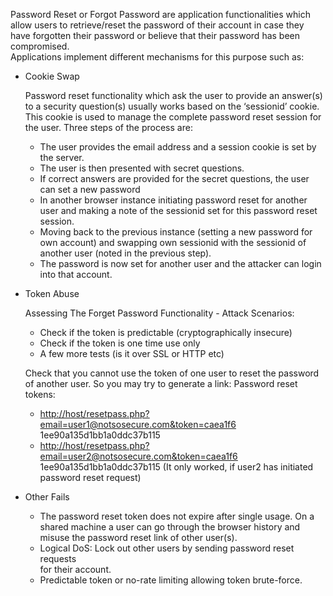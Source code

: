 Password Reset or Forgot Password are application functionalities which allow users to retrieve/reset the password of their account in case they have forgotten their password or believe that their password has been compromised.  
Applications implement different mechanisms for this purpose such as:

- Cookie Swap
    
    Password reset functionality which ask the user to provide an answer(s) to a security question(s) usually works based on the ‘sessionid’ cookie. This cookie is used to manage the complete password reset session for the user. Three steps of the process are:
    
    - The user provides the email address and a session cookie is set by the server.
    - The user is then presented with secret questions.
    - If correct answers are provided for the secret questions, the user can set a new password
    - In another browser instance initiating password reset for another user and making a note of the sessionid set for this password reset session.
    - Moving back to the previous instance (setting a new password for own account) and swapping own sessionid with the sessionid of another user (noted in the previous step).
    - The password is now set for another user and the attacker can login into that account.
    
- Token Abuse
    
    Assessing The Forget Password Functionality - Attack Scenarios:
    
    - Check if the token is predictable (cryptographically insecure)
    - Check if the token is one time use only
    - A few more tests (is it over SSL or HTTP etc)
    
    Check that you cannot use the token of one user to reset the password of another user. So you may try to generate a link: Password reset tokens:
    
    - [http://host/resetpass.php?email=user1@notsosecure.com&token=caea1f6](http://host/resetpass.php?email=user1@notsosecure.com&token=caea1f6)  
        1ee90a135d1bb1a0ddc37b115
    - [http://host/resetpass.php?email=user2@notsosecure.com&token=caea1f6](http://host/resetpass.php?email=user2@notsosecure.com&token=caea1f6)  
        1ee90a135d1bb1a0ddc37b115 (It only worked, if user2 has initiated password reset request)
    
- Other Fails
    
    - The password reset token does not expire after single usage. On a shared machine a user can go through the browser history and misuse the password reset link of other user(s).
    - Logical DoS: Lock out other users by sending password reset requests  
        for their account.
    - Predictable token or no-rate limiting allowing token brute-force.